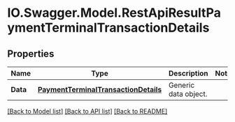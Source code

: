 # IO.Swagger.Model.RestApiResultPaymentTerminalTransactionDetails
## Properties

Name | Type | Description | Notes
------------ | ------------- | ------------- | -------------
**Data** | [**PaymentTerminalTransactionDetails**](PaymentTerminalTransactionDetails.md) | Generic data object. | 

[[Back to Model list]](../README.md#documentation-for-models) [[Back to API list]](../README.md#documentation-for-api-endpoints) [[Back to README]](../README.md)

